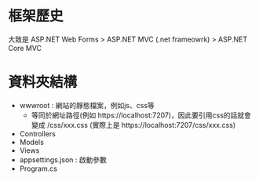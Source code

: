 # 框架歷史
大致是 ASP.NET Web Forms > ASP.NET MVC (.net frameowrk) > ASP.NET Core MVC

# 資料夾結構
- wwwroot : 網站的靜態檔案，例如js、css等
  - 等同於網址路徑(例如 https://localhost:7207)，因此要引用css的話就會變成 /css/xxx.css (實際上是 https://localhost:7207/css/xxx.css)
- Controllers
- Models
- Views
- appsettings.json : 啟動參數
- Program.cs
